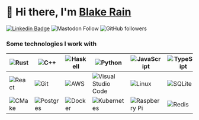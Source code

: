 # :wave: Hi there, I'm [Blake Rain](https://blakerain.com/)

[![Linkedin Badge](https://img.shields.io/badge/-Blake%20Rain-blue?style=social&logo=Linkedin&logoColor=blue&link=https://www.linkedin.com/in/blake-rain-40580b20/)](https://www.linkedin.com/in/ashlyemavericks/)
![Mastodon Follow](https://img.shields.io/mastodon/follow/109312743256581419?style=social)
![GitHub followers](https://img.shields.io/github/followers/BlakeRain?style=social)

### Some technologies I work with

| ![Rust](https://img.shields.io/badge/rust-%23000000.svg?style=for-the-badge&logo=rust&logoColor=white) | ![C++](https://img.shields.io/badge/c++-%2300599C.svg?style=for-the-badge&logo=c%2B%2B&logoColor=white)       | ![Haskell](https://img.shields.io/badge/Haskell-%235D4F85.svg?style=for-the-badge&logo=Haskell&logoColor=white)      | ![Python](https://img.shields.io/badge/python-%2314354C.svg?style=for-the-badge&logo=python&logoColor=white)                            | ![JavaScript](https://img.shields.io/badge/javascript-%23323330.svg?style=for-the-badge&logo=javascript&logoColor=%23F7DF1E) | ![TypeScript](https://img.shields.io/badge/typescript-%23007ACC.svg?style=for-the-badge&logo=typescript&logoColor=white) |
| ------------------------------------------------------------------------------------------------------------- | -------------------------------------------------------------------------------------------------------------------- | ------------------------------------------------------------------------------------------------------------ | --------------------------------------------------------------------------------------------------------------------------------- | ---------------------------------------------------------------------------------------------------------------------------- | ------------------------------------------------------------------------------------------------------------------------ |
| ![React](https://img.shields.io/badge/react-%2320232a.svg?style=for-the-badge&logo=react&logoColor=%2361DAFB) | ![Git](https://img.shields.io/badge/git-%23F05033.svg?style=for-the-badge&logo=git&logoColor=white)                  | ![AWS](https://img.shields.io/badge/AWS-%23FF9900.svg?style=for-the-badge&logo=amazon-aws&logoColor=white)   | ![Visual Studio Code](https://img.shields.io/badge/VSCode-0078d7.svg?style=for-the-badge&logo=visual-studio-code&logoColor=white) | ![Linux](https://img.shields.io/badge/Linux-FCC624?style=for-the-badge&logo=linux&logoColor=black)                           | ![SQLite](https://img.shields.io/badge/sqlite-%2307405e.svg?style=for-the-badge&logo=sqlite&logoColor=white)             |
| ![CMake](https://img.shields.io/badge/CMake-%23008FBA.svg?style=for-the-badge&logo=cmake&logoColor=white)     | ![Postgres](https://img.shields.io/badge/postgres-%23316192.svg?style=for-the-badge&logo=postgresql&logoColor=white) | ![Docker](https://img.shields.io/badge/docker-%230db7ed.svg?style=for-the-badge&logo=docker&logoColor=white) | ![Kubernetes](https://img.shields.io/badge/kubernetes-%23326ce5.svg?style=for-the-badge&logo=kubernetes&logoColor=white)          | ![Raspberry Pi](https://img.shields.io/badge/-RaspberryPi-C51A4A?style=for-the-badge&logo=Raspberry-Pi)                      | ![Redis](https://img.shields.io/badge/redis-%23DD0031.svg?style=for-the-badge&logo=redis&logoColor=white)                |

[website]: https://blakerain.com/
[twitter]: https://twitter.com/HalfWayMan
[linkedin]:
  ?lipi=urn%3Ali%3Apage%3Ad_flagship3_profile_view_base_contact_details%3BQGKukDZDTVCtvramYiEA0Q%3D%3D
[lang-cpp]: https://en.wikipedia.org/wiki/C%2B%2B
[lang-hs]: https://www.haskell.org
[lang-py]: https://www.python.org
[lang-js]: https://en.wikipedia.org/wiki/JavaScript
[lang-html]: https://en.wikipedia.org/wiki/HTML
[lang-css]: https://en.wikipedia.org/wiki/CSS
[lib-react]: https://reactjs.org
[lib-nodejs]: https://nodejs.org/
[tool-git]: https://git-scm.com
[tool-github]: https://github.com/
[tool-linux]: https://www.kernel.org
[tool-aws]: https://aws.amazon.com
[tool-vscode]: https://code.visualstudio.com
